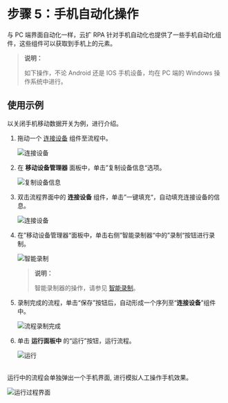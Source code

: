# 步骤 5：手机自动化操作

与 PC 端界面自动化一样，云扩 RPA 针对手机自动化也提供了一些手机自动化组件，这些组件可以获取到手机上的元素。
> **说明：**
>
> 如下操作，不论 Android 还是 IOS 手机设备，均在 PC 端的 Windows 操作系统中进行。

## 使用示例

以关闭手机移动数据开关为例，进行介绍。

1. 拖动一个 [连接设备](../../../../Activities/PhoneAutomation/MobileConnect.md) 组件至流程中。

    ![连接设备](https://docimages.blob.core.chinacloudapi.cn/images/Studio/connectdevices20201104.png)

2. 在 **移动设备管理器** 面板中，单击”复制设备信息“选项。

    ![复制设备信息](https://docimages.blob.core.chinacloudapi.cn/images/Studio/copydevices20201104.png)

3. 双击流程界面中的 **连接设备** 组件，单击”一键填充“，自动填充连接设备的信息。

    ![连接设备](https://docimages.blob.core.chinacloudapi.cn/images/Studio/connectdevicesfullin20201104.png)

4. 在”移动设备管理器“面板中，单击右侧”智能录制器“中的”录制“按钮进行录制。

    ![智能录制](https://docimages.blob.core.chinacloudapi.cn/images/Studio/recoder20201104.png)

    > **说明：**
    >
    > 智能录制器的操作，请参见 [智能录制](Studio/process/../../../Recording/Recording.md)。

5. 录制完成的流程，单击“保存”按钮后，自动形成一个序列至“**连接设备**”组件中。

    ![流程录制完成](https://docimages.blob.core.chinacloudapi.cn/images/Studio/flowdone20201104.png)

6. 单击 **运行面板中** 的“运行”按钮，运行流程。

    ![运行](https://docimages.blob.core.chinacloudapi.cn/images/Studio/run20201104.png)

 </br>
    运行中的流程会单独弹出一个手机界面, 进行模拟人工操作手机效果。

   ![运行过程界面](https://docimages.blob.core.chinacloudapi.cn/images/Studio/runprocessUI20201104.png)
